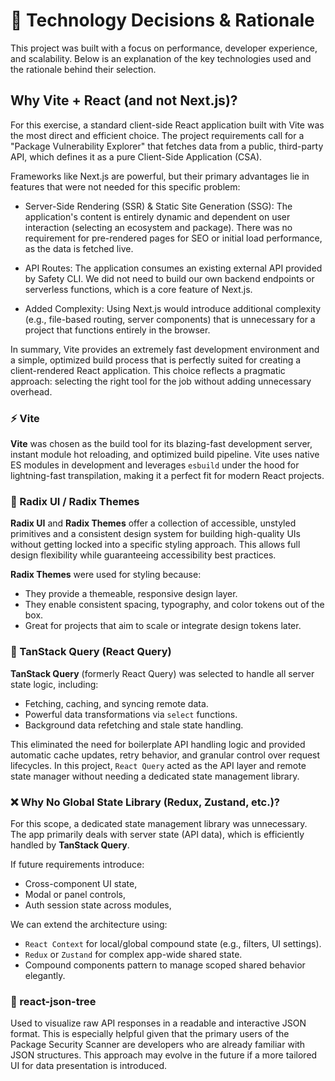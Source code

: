 # 🧠 Technology Decisions & Rationale

This project was built with a focus on performance, developer experience, and scalability. Below is an explanation of the key technologies used and the rationale behind their selection.

## Why Vite + React (and not Next.js)?

For this exercise, a standard client-side React application built with Vite was the most direct and efficient choice. The project requirements call for a "Package Vulnerability Explorer" that fetches data from a public, third-party API, which defines it as a pure Client-Side Application (CSA).

Frameworks like Next.js are powerful, but their primary advantages lie in features that were not needed for this specific problem:

- Server-Side Rendering (SSR) & Static Site Generation (SSG): The application's content is entirely dynamic and dependent on user interaction (selecting an ecosystem and package). There was no requirement for pre-rendered pages for SEO or initial load performance, as the data is fetched live.

- API Routes: The application consumes an existing external API provided by Safety CLI. We did not need to build our own backend endpoints or serverless functions, which is a core feature of Next.js.

- Added Complexity: Using Next.js would introduce additional complexity (e.g., file-based routing, server components) that is unnecessary for a project that functions entirely in the browser.

In summary, Vite provides an extremely fast development environment and a simple, optimized build process that is perfectly suited for creating a client-rendered React application. This choice reflects a pragmatic approach: selecting the right tool for the job without adding unnecessary overhead.

### ⚡ Vite

**Vite** was chosen as the build tool for its blazing-fast development server, instant module hot reloading, and optimized build pipeline. Vite uses native ES modules in development and leverages `esbuild` under the hood for lightning-fast transpilation, making it a perfect fit for modern React projects.

### 🎨 Radix UI / Radix Themes

**Radix UI** and **Radix Themes** offer a collection of accessible, unstyled primitives and a consistent design system for building high-quality UIs without getting locked into a specific styling approach. This allows full design flexibility while guaranteeing accessibility best practices.

**Radix Themes** were used for styling because:

- They provide a themeable, responsive design layer.
- They enable consistent spacing, typography, and color tokens out of the box.
- Great for projects that aim to scale or integrate design tokens later.

### 🔁 TanStack Query (React Query)

**TanStack Query** (formerly React Query) was selected to handle all server state logic, including:

- Fetching, caching, and syncing remote data.
- Powerful data transformations via `select` functions.
- Background data refetching and stale state handling.

This eliminated the need for boilerplate API handling logic and provided automatic cache updates, retry behavior, and granular control over request lifecycles. In this project, `React Query` acted as the API layer and remote state manager without needing a dedicated state management library.

### ❌ Why No Global State Library (Redux, Zustand, etc.)?

For this scope, a dedicated state management library was unnecessary. The app primarily deals with server state (API data), which is efficiently handled by **TanStack Query**.

If future requirements introduce:

- Cross-component UI state,
- Modal or panel controls,
- Auth session state across modules,

We can extend the architecture using:

- `React Context` for local/global compound state (e.g., filters, UI settings).
- `Redux` or `Zustand` for complex app-wide shared state.
- Compound components pattern to manage scoped shared behavior elegantly.

### 🧪 react-json-tree

Used to visualize raw API responses in a readable and interactive JSON format. This is especially helpful given that the primary users of the Package Security Scanner are developers who are already familiar with JSON structures. This approach may evolve in the future if a more tailored UI for data presentation is introduced.
